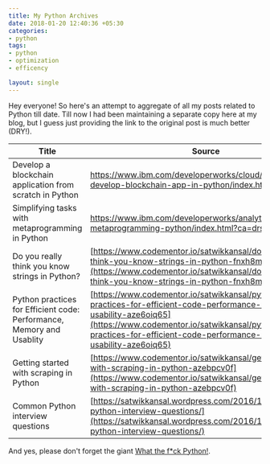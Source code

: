 ```yaml
---
title: My Python Archives
date: 2018-01-20 12:40:36 +05:30
categories:
- python
tags:
- python
- optimization
- efficency

layout: single
---
```


Hey everyone! So here's an attempt to aggregate of all my posts related to Python till date. Till now I had been maintaining a separate copy here at my blog, but I guess just providing the link to the original post is much better (DRY!).

| Title                                                                  | Source                                                                                                                |
|------------------------------------------------------------------------|-----------------------------------------------------------------------------------------------------------------------|
| Develop a blockchain application from scratch in Python | https://www.ibm.com/developerworks/cloud/library/cl-develop-blockchain-app-in-python/index.html |
| Simplifying tasks with metaprogramming in Python | https://www.ibm.com/developerworks/analytics/library/ba-metaprogramming-python/index.html?ca=drs- |
| Do you really think you know strings in Python?                        | [https://www.codementor.io/satwikkansal/do-you-really-think-you-know-strings-in-python-fnxh8mtha](https://www.codementor.io/satwikkansal/do-you-really-think-you-know-strings-in-python-fnxh8mtha)                       |
| Python practices for Efficient code:  Performance, Memory and Usablity | [https://www.codementor.io/satwikkansal/python-practices-for-efficient-code-performance-memory-and-usability-aze6oiq65](https://www.codementor.io/satwikkansal/python-practices-for-efficient-code-performance-memory-and-usability-aze6oiq65) |
| Getting started with scraping in Python                                | [https://www.codementor.io/satwikkansal/getting-started-with-scraping-in-python-azebpcv0f](https://www.codementor.io/satwikkansal/getting-started-with-scraping-in-python-azebpcv0f)                              |
| Common Python interview questions                                      | [https://satwikkansal.wordpress.com/2016/12/24/common-python-interview-questions/](https://satwikkansal.wordpress.com/2016/12/24/common-python-interview-questions/)                                      |

And yes, please don't forget the giant [What the f*ck Python!](https://github.com/satwikkansal/wtfpython).